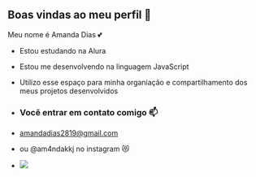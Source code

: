 ## Boas vindas ao meu perfil 🖤

Meu nome é Amanda Dias 💕

- Estou estudando na Alura
- Estou me desenvolvendo na linguagem JavaScript
- Utilizo esse espaço para minha organiação e compartilhamento dos meus projetos desenvolvidos

- ### Vocẽ entrar em contato comigo 📫

- amandadias2819@gmail.com

- ou @am4ndakkj no instagram 😻
- ![](https://media1.tenor.com/m/ln_XXEbYeTsAAAAC/dog-funny.gif)
